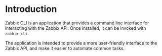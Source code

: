 # Introduction

Zabbix CLI is an application that provides a command line interface for interacting with the Zabbix API. Once installed, it can be invoked with `zabbix-cli`.

The application is intended to provide a more user-friendly interface to the Zabbix API, and make it easier to automate common tasks.
